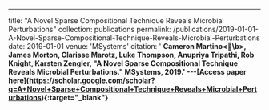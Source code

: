 ---
title: "A Novel Sparse Compositional Technique Reveals Microbial Perturbations"
collection: publications
permalink: /publications/2019-01-01-A-Novel-Sparse-Compositional-Technique-Reveals-Microbial-Perturbations
date: 2019-01-01
venue: 'MSystems'
citation: ' <b>Cameron Martino<\b>,  James Morton,  Clarisse Marotz,  Luke Thompson,  Anupriya Tripathi,  Rob Knight,  Karsten Zengler, &quot;A Novel Sparse Compositional Technique Reveals Microbial Perturbations.&quot; MSystems, 2019.'
---\[Access paper here](https://scholar.google.com/scholar?q=A+Novel+Sparse+Compositional+Technique+Reveals+Microbial+Perturbations){:target="_blank"}